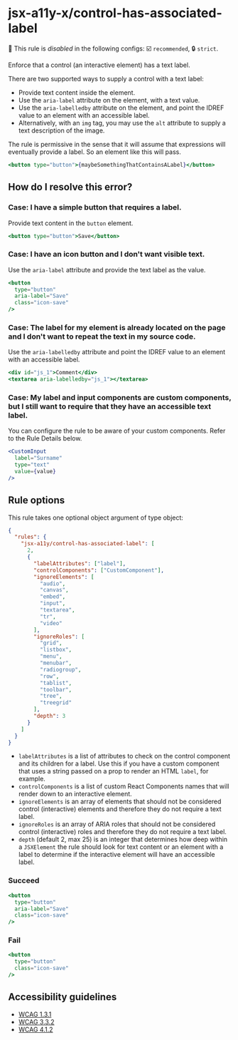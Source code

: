 # jsx-a11y-x/control-has-associated-label

🚫 This rule is _disabled_ in the following configs: ☑️ `recommended`, 🔒 `strict`.

<!-- end auto-generated rule header -->

Enforce that a control (an interactive element) has a text label.

There are two supported ways to supply a control with a text label:

- Provide text content inside the element.
- Use the `aria-label` attribute on the element, with a text value.
- Use the `aria-labelledby` attribute on the element, and point the IDREF value to an element with an accessible label.
- Alternatively, with an `img` tag, you may use the `alt` attribute to supply a text description of the image.

The rule is permissive in the sense that it will assume that expressions will eventually provide a label. So an element like this will pass.

```jsx
<button type="button">{maybeSomethingThatContainsALabel}</button>
```

## How do I resolve this error?

### Case: I have a simple button that requires a label.

Provide text content in the `button` element.

```jsx
<button type="button">Save</button>
```

### Case: I have an icon button and I don't want visible text.

Use the `aria-label` attribute and provide the text label as the value.

```jsx
<button
  type="button"
  aria-label="Save"
  class="icon-save"
/>
```

### Case: The label for my element is already located on the page and I don't want to repeat the text in my source code.

Use the `aria-labelledby` attribute and point the IDREF value to an element with an accessible label.

```jsx
<div id="js_1">Comment</div>
<textarea aria-labelledby="js_1"></textarea>
```

### Case: My label and input components are custom components, but I still want to require that they have an accessible text label.

You can configure the rule to be aware of your custom components. Refer to the Rule Details below.

```jsx
<CustomInput
  label="Surname"
  type="text"
  value={value}
/>
```

## Rule options

This rule takes one optional object argument of type object:

```json
{
  "rules": {
    "jsx-a11y/control-has-associated-label": [
      2,
      {
        "labelAttributes": ["label"],
        "controlComponents": ["CustomComponent"],
        "ignoreElements": [
          "audio",
          "canvas",
          "embed",
          "input",
          "textarea",
          "tr",
          "video"
        ],
        "ignoreRoles": [
          "grid",
          "listbox",
          "menu",
          "menubar",
          "radiogroup",
          "row",
          "tablist",
          "toolbar",
          "tree",
          "treegrid"
        ],
        "depth": 3
      }
    ]
  }
}
```

- `labelAttributes` is a list of attributes to check on the control component and its children for a label. Use this if you have a custom component that uses a string passed on a prop to render an HTML `label`, for example.
- `controlComponents` is a list of custom React Components names that will render down to an interactive element.
- `ignoreElements` is an array of elements that should not be considered control (interactive) elements and therefore they do not require a text label.
- `ignoreRoles` is an array of ARIA roles that should not be considered control (interactive) roles and therefore they do not require a text label.
- `depth` (default 2, max 25) is an integer that determines how deep within a `JSXElement` the rule should look for text content or an element with a label to determine if the interactive element will have an accessible label.

### Succeed

```jsx
<button
  type="button"
  aria-label="Save"
  class="icon-save"
/>
```

### Fail

```jsx
<button
  type="button"
  class="icon-save"
/>
```

## Accessibility guidelines

- [WCAG 1.3.1](https://www.w3.org/WAI/WCAG21/Understanding/info-and-relationships)
- [WCAG 3.3.2](https://www.w3.org/WAI/WCAG21/Understanding/labels-or-instructions)
- [WCAG 4.1.2](https://www.w3.org/WAI/WCAG21/Understanding/name-role-value)
